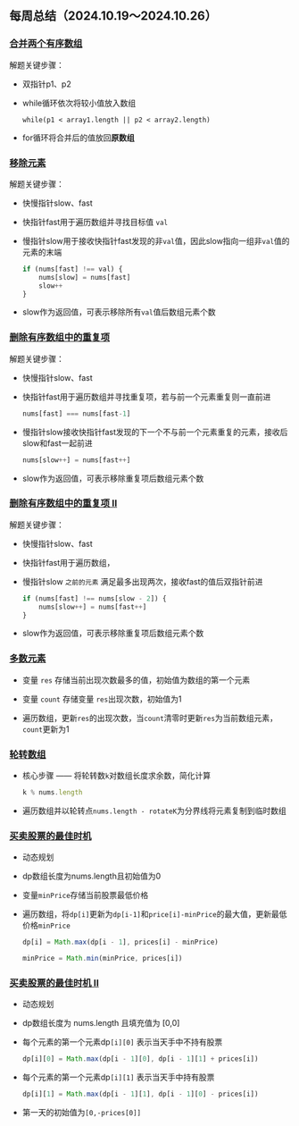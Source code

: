 ## 每周总结（2024.10.19～2024.10.26）

### [合并两个有序数组](https://leetcode.cn/problems/merge-sorted-array/description/)

解题关键步骤：
- 双指针p1、p2

- while循环依次将较小值放入数组

    `while(p1 < array1.length || p2 < array2.length)`
- for循环将合并后的值放回**原数组**


### [移除元素](https://leetcode.cn/problems/remove-element)

解题关键步骤：

- 快慢指针slow、fast

- 快指针fast用于遍历数组并寻找目标值 `val`

- 慢指针slow用于接收快指针fast发现的非`val`值，因此slow指向一组非`val`值的元素的末端

    ```js
    if (nums[fast] !== val) {
        nums[slow] = nums[fast]
        slow++
    }
    ```

- slow作为返回值，可表示移除所有`val`值后数组元素个数

### [删除有序数组中的重复项](https://leetcode.cn/problems/remove-duplicates-from-sorted-array)

解题关键步骤：

- 快慢指针slow、fast

- 快指针fast用于遍历数组并寻找重复项，若与前一个元素重复则一直前进

    ```js
    nums[fast] === nums[fast-1]
    ```

- 慢指针slow接收快指针fast发现的下一个不与前一个元素重复的元素，接收后slow和fast一起前进

    ```js
    nums[slow++] = nums[fast++]
    ```

- slow作为返回值，可表示移除重复项后数组元素个数

### [删除有序数组中的重复项 II](https://leetcode.cn/problems/remove-duplicates-from-sorted-array-ii)

解题关键步骤：

- 快慢指针slow、fast

- 快指针fast用于遍历数组，

- 慢指针slow `之前的元素` 满足最多出现两次，接收fast的值后双指针前进

    ```js
    if (nums[fast] !== nums[slow - 2]) {
        nums[slow++] = nums[fast++]
    } 
    ```

- slow作为返回值，可表示移除重复项后数组元素个数

### [多数元素](https://leetcode.cn/problems/majority-element/)

- 变量 `res` 存储当前出现次数最多的值，初始值为数组的第一个元素

- 变量 `count` 存储变量 `res`出现次数，初始值为1

- 遍历数组，更新`res`的出现次数，当`count`清零时更新`res`为当前数组元素，`count`更新为1

### [轮转数组](https://leetcode.cn/problems/rotate-array)

- 核心步骤 —— 将轮转数`k`对数组长度求余数，简化计算
    ```js
    k % nums.length
    ```

- 遍历数组并以轮转点`nums.length - rotateK`为分界线将元素复制到临时数组

### [买卖股票的最佳时机](https://leetcode.cn/problems/best-time-to-buy-and-sell-stock/description/)

- 动态规划

- dp数组长度为nums.length且初始值为0

- 变量`minPrice`存储当前股票最低价格

- 遍历数组，将`dp[i]`更新为`dp[i-1]`和`price[i]-minPrice`的最大值，更新最低价格`minPrice`

    ```js
    dp[i] = Math.max(dp[i - 1], prices[i] - minPrice)

    minPrice = Math.min(minPrice, prices[i])
    ```

### [买卖股票的最佳时机 II](https://leetcode.cn/problems/best-time-to-buy-and-sell-stock-ii/description/)

- 动态规划

- dp数组长度为 nums.length 且填充值为 [0,0]

- 每个元素的第一个元素dp`[i][0]` 表示当天手中不持有股票

    ```js
    dp[i][0] = Math.max(dp[i - 1][0], dp[i - 1][1] + prices[i])
    ```

- 每个元素的第一个元素dp`[i][1]` 表示当天手中持有股票

    ```js
    dp[i][1] = Math.max(dp[i - 1][1], dp[i - 1][0] - prices[i])
    ```
- 第一天的初始值为`[0,-prices[0]]`